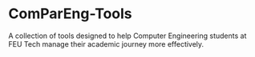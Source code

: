 # ComParEng-Tools
A collection of tools designed to help Computer Engineering students at FEU Tech manage their academic journey more effectively.
